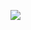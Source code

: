  <p align="left">

</p>
<img src="https://komarev.com/ghpvc/?username=oriwori&label=meow&color=d4a5bd"/>

